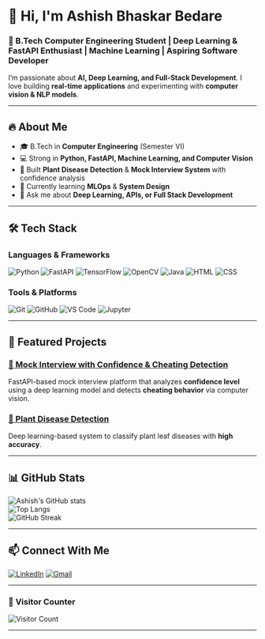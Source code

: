 # 👋 Hi, I'm **Ashish Bhaskar Bedare**

### 🚀 B.Tech Computer Engineering Student | Deep Learning & FastAPI Enthusiast | Machine Learning | Aspiring Software Developer

I’m passionate about **AI, Deep Learning, and Full-Stack Development**. I love building **real-time applications** and experimenting with **computer vision & NLP models**.

---

## 🔥 **About Me**

- 🎓 B.Tech in **Computer Engineering** (Semester VI)  
- 💻 Strong in **Python, FastAPI, Machine Learning, and Computer Vision**  
- 🤖 Built **Plant Disease Detection** & **Mock Interview System** with confidence analysis  
- 🌱 Currently learning **MLOps** & **System Design**  
- 💬 Ask me about **Deep Learning, APIs, or Full Stack Development**  

---

## 🛠 **Tech Stack**

### **Languages & Frameworks**

![Python](https://img.shields.io/badge/Python-3776AB?style=for-the-badge&logo=python&logoColor=white)
![FastAPI](https://img.shields.io/badge/FastAPI-009688?style=for-the-badge&logo=fastapi&logoColor=white)
![TensorFlow](https://img.shields.io/badge/TensorFlow-FF6F00?style=for-the-badge&logo=tensorflow&logoColor=white)
![OpenCV](https://img.shields.io/badge/OpenCV-5C3EE8?style=for-the-badge&logo=opencv&logoColor=white)
![Java](https://img.shields.io/badge/Java-ED8B00?style=for-the-badge&logo=java&logoColor=white)
![HTML](https://img.shields.io/badge/HTML5-E34F26?style=for-the-badge&logo=html5&logoColor=white)
![CSS](https://img.shields.io/badge/CSS3-1572B6?style=for-the-badge&logo=css3&logoColor=white)

### **Tools & Platforms**

![Git](https://img.shields.io/badge/Git-F05032?style=for-the-badge&logo=git&logoColor=white)
![GitHub](https://img.shields.io/badge/GitHub-181717?style=for-the-badge&logo=github&logoColor=white)
![VS Code](https://img.shields.io/badge/VS%20Code-007ACC?style=for-the-badge&logo=visual-studio-code&logoColor=white)
![Jupyter](https://img.shields.io/badge/Jupyter-F37626?style=for-the-badge&logo=jupyter&logoColor=white)

---

## 🚀 **Featured Projects**

### [🎥 Mock Interview with Confidence & Cheating Detection](https://github.com/codeAshi/mock-interview-fastAPI)
FastAPI-based mock interview platform that analyzes **confidence level** using a deep learning model and detects **cheating behavior** via computer vision.

### [🌱 Plant Disease Detection](https://github.com/codeAshi/plant-disease-detection)
Deep learning-based system to classify plant leaf diseases with **high accuracy**.

---

## 📊 **GitHub Stats**

![Ashish's GitHub stats](https://github-readme-stats.vercel.app/api?username=codeAshi&show_icons=true&theme=radical)  
![Top Langs](https://github-readme-stats.vercel.app/api/top-langs/?username=codeAshi&layout=compact&theme=radical)  
![GitHub Streak](https://streak-stats.demolab.com?user=codeAshi&theme=radical&border_radius=4.5)

---

## 📫 **Connect With Me**

[![LinkedIn](https://img.shields.io/badge/LinkedIn-0077B5?style=for-the-badge&logo=linkedin&logoColor=white)]([https://www.linkedin.com/in/your-link](https://www.linkedin.com/in/ashishbedare2004/))  
[![Gmail](https://img.shields.io/badge/Gmail-D14836?style=for-the-badge&logo=gmail&logoColor=white)](mailto:bedareashish@gmail.com)

---

### 📝 **Visitor Counter**
![Visitor Count](https://komarev.com/ghpvc/?username=codeAshi&style=for-the-badge&color=blue)

---
